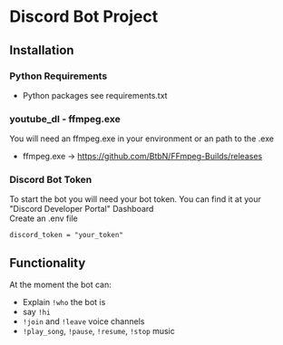 # Discord Bot Project

## Installation
### Python Requirements
- Python packages see requirements.txt

### youtube_dl - ffmpeg.exe
You will need an ffmpeg.exe in your environment or an path to the .exe
- ffmpeg.exe -> https://github.com/BtbN/FFmpeg-Builds/releases

### Discord Bot Token
To start the bot you will need your bot token. You can find it at your "Discord Developer Portal" Dashboard </br>
Create an .env file
```
discord_token = "your_token"
```

## Functionality
At the moment the bot can:
- Explain `!who` the bot is
- say `!hi`
- `!join`  and `!leave` voice channels
- `!play_song`, `!pause`, `!resume`, `!stop` music